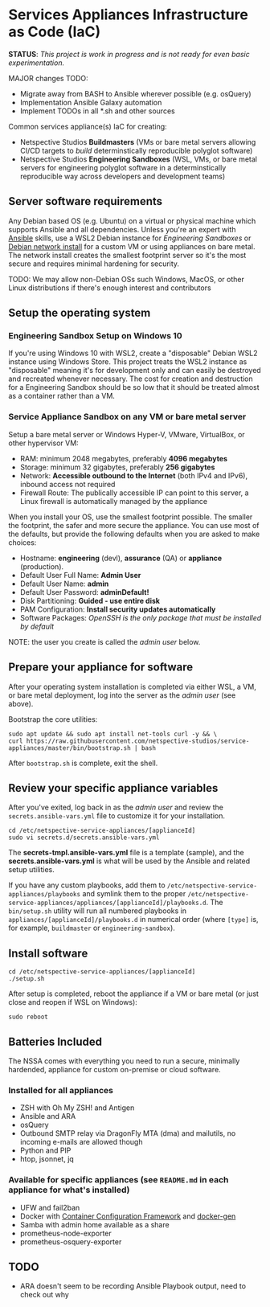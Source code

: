 # Services Appliances Infrastructure as Code (IaC)

**STATUS**: *This project is work in progress and is not ready for even basic experimentation.*

MAJOR changes TODO:
* Migrate away from BASH to Ansible wherever possible (e.g. osQuery)
* Implementation Ansible Galaxy automation
* Implement TODOs in all *.sh and other sources

Common services appliance(s) IaC for creating:

* Netspective Studios **Buildmasters** (VMs or bare metal servers allowing CI/CD targets to *build* determinstically reproducible polyglot software)
* Netspective Studios **Engineering Sandboxes** (WSL, VMs, or bare metal servers for engineering polyglot software in a determinstically reproducible way across developers and development teams)

## Server software requirements

Any Debian based OS (e.g. Ubuntu) on a virtual or physical machine which supports Ansible and all dependencies. Unless you're an expert with [Ansible](https://www.ansible.com/) skills, use a WSL2 Debian instance for *Engineering Sandboxes* or [Debian network install](https://www.debian.org/CD/netinst/) for a custom VM or using appliances on bare metal. The network install creates the smallest footprint server so it's the most secure and requires minimal hardening for security.

TODO: We may allow non-Debian OSs such Windows, MacOS, or other Linux distributions if there's enough interest and contributors

## Setup the operating system

### Engineering Sandbox Setup on Windows 10

If you're using Windows 10 with WSL2, create a "disposable" Debian WSL2 instance using Windows Store. This project treats the WSL2 instance as "disposable" meaning it's for development only and can easily be destroyed and recreated whenever necessary. The cost for creation and destruction for a Engineering Sandbox should be so low that it should be treated almost as a container rather than a VM. 

### Service Appliance Sandbox on any VM or bare metal server

Setup a bare metal server or Windows Hyper-V, VMware, VirtualBox, or other hypervisor VM:

* RAM: minimum 2048  megabytes, preferably **4096 megabytes**
* Storage: minimum 32 gigabytes, preferably **256 gigabytes**
* Network: **Accessible outbound to the Internet** (both IPv4 and IPv6), inbound access not required
* Firewall Route: The publically accessible IP can point to this server, a Linux firewall is automatically managed by the appliance

When you install your OS, use the smallest footprint possible. The smaller the footprint, the safer and more secure the appliance. You can use most of the defaults, but provide the following defaults when you are asked to make choices:

* Hostname: **engineering** (devl), **assurance** (QA) or **appliance** (production).
* Default User Full Name: **Admin User**
* Default User Name: **admin**
* Default User Password: **adminDefault!**
* Disk Partitioning: **Guided - use entire disk**
* PAM Configuration: **Install security updates automatically**
* Software Packages: *OpenSSH is the only package that must be installed by default*

NOTE: the user you create is called the *admin user* below. 

## Prepare your appliance for software

After your operating system installation is completed via either WSL, a VM, or bare metal deployment, log into the server as the *admin user* (see above).

Bootstrap the core utilities:

    sudo apt update && sudo apt install net-tools curl -y && \
    curl https://raw.githubusercontent.com/netspective-studios/service-appliances/master/bin/bootstrap.sh | bash

After `bootstrap.sh` is complete, exit the shell.

## Review your specific appliance variables

After you've exited, log back in as the *admin user* and review the `secrets.ansible-vars.yml` file to customize it for your installation. 

    cd /etc/netspective-service-appliances/[applianceId]
    sudo vi secrets.d/secrets.ansible-vars.yml

The **secrets-tmpl.ansible-vars.yml** file is a template (sample), and the **secrets.ansible-vars.yml** is what will be used by the Ansible and related setup utilities.

If you have any custom playbooks, add them to `/etc/netspective-service-appliances/playbooks` and symlink them to the proper `/etc/netspective-service-appliances/appliances/[applianceId]/playbooks.d`. The `bin/setup.sh` utility will run all numbered playbooks in `appliances/[applianceId]/playbooks.d` in numerical order (where `[type]` is, for example, `buildmaster` or `engineering-sandbox`).

## Install software

    cd /etc/netspective-service-appliances/[applianceId]
    ./setup.sh

After setup is completed, reboot the appliance if a VM or bare metal (or just close and reopen if WSL on Windows):

    sudo reboot

## Batteries Included

The NSSA comes with everything you need to run a secure, minimally hardended, appliance for custom on-premise or cloud software. 

### Installed for all appliances

* ZSH with Oh My ZSH! and Antigen
* Ansible and ARA
* osQuery
* Outbound SMTP relay via DragonFly MTA (dma) and mailutils, no incoming e-mails are allowed though
* Python and PIP
* htop, jsonnet, jq

### Available for specific appliances (see `README.md` in each appliance for what's installed)

* UFW and fail2ban
* Docker with [Container Configuration Framework](/netspective-studios/container-config-framework) and [docker-gen](https://github.com/jwilder/docker-gen)
* Samba with admin home available as a share
* prometheus-node-exporter
* prometheus-osquery-exporter

## TODO

* ARA doesn't seem to be recording Ansible Playbook output, need to check out why
